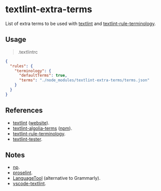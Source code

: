 # textlint-extra-terms

List of extra terms to be used with [textlint](https://github.com/textlint/textlint) and [textlint-rule-terminology](https://github.com/sapegin/textlint-rule-terminology).

## Usage

> .textlintrc

```json
{
  "rules": {
    "terminology": {
      "defaultTerms": true,
      "terms": "./node_modules/textlint-extra-terms/terms.json"
    }
  }
}
```

## References

- [textlint](https://github.com/textlint/textlint) ([website](https://textlint.github.io/)).
- [textlint-algolia-terms](https://github.com/algolia/textlint-algolia-terms) ([npm](https://www.npmjs.com/package/textlint-algolia-terms)).
- [textlint-rule-terminology](https://github.com/sapegin/textlint-rule-terminology).
- [textlint-tester](https://www.npmjs.com/package/textlint-tester).

## Notes

- [np](https://github.com/sindresorhus/np).
- [proselint](https://github.com/amperser/proselint).
- [LanguageTool](https://languagetool.org/) (alternative to Grammarly).
- [vscode-textlint](https://github.com/taichi/vscode-textlint).
